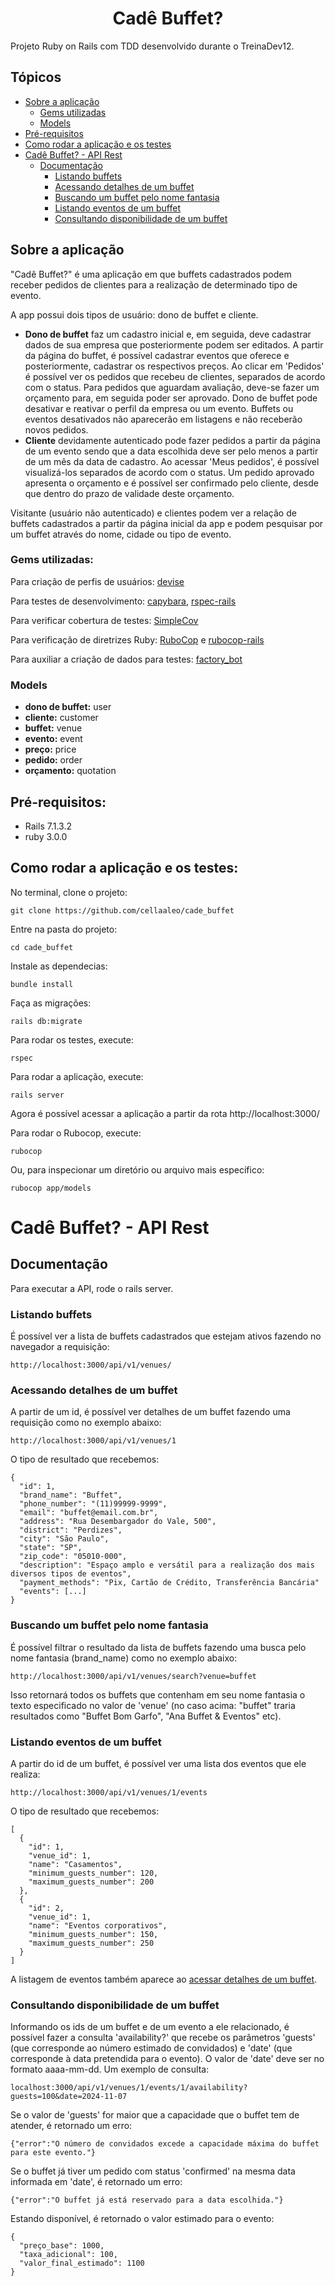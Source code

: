<h1 align="center"> Cadê Buffet? </h1> 
Projeto Ruby on Rails com TDD desenvolvido durante o TreinaDev12.

## Tópicos
- [Sobre a aplicação](https://github.com/cellaaleo/cade_buffet?tab=readme-ov-file#sobre-a-aplica%C3%A7%C3%A3o)
  - [Gems utilizadas](https://github.com/cellaaleo/cade_buffet?tab=readme-ov-file#gems-utilizadas)
  - [Models](https://github.com/cellaaleo/cade_buffet?tab=readme-ov-file#models)
- [Pré-requisitos](https://github.com/cellaaleo/cade_buffet?tab=readme-ov-file#pr%C3%A9-requisitos)
- [Como rodar a aplicação e os testes](https://github.com/cellaaleo/cade_buffet?tab=readme-ov-file#como-rodar-a-aplica%C3%A7%C3%A3o)
- [Cadê Buffet? - API Rest](https://github.com/cellaaleo/cade_buffet?tab=readme-ov-file#cad%C3%AA-buffet---api-rest)
  - [Documentação](https://github.com/cellaaleo/cade_buffet?tab=readme-ov-file#documenta%C3%A7%C3%A3o)
    - [Listando buffets](https://github.com/cellaaleo/cade_buffet?tab=readme-ov-file#listando-buffets)
    - [Acessando detalhes de um buffet](https://github.com/cellaaleo/cade_buffet?tab=readme-ov-file#acessando-detalhes-de-um-buffet)
    - [Buscando um buffet pelo nome fantasia](https://github.com/cellaaleo/cade_buffet?tab=readme-ov-file#buscando-um-buffet-pelo-nome-fantasia)
    - [Listando eventos de um buffet](https://github.com/cellaaleo/cade_buffet?tab=readme-ov-file#listando-eventos-um-buffet)
    - [Consultando disponibilidade de um buffet](https://github.com/cellaaleo/cade_buffet?tab=readme-ov-file#consultando-disponibilidade-de-um-buffet)

## Sobre a aplicação
"Cadê Buffet?" é uma aplicação em que buffets cadastrados podem receber pedidos de clientes para a realização de determinado tipo de evento.

A app possui dois tipos de usuário: dono de buffet e cliente.
* **Dono de buffet** faz um cadastro inicial e, em seguida, deve cadastrar dados de sua empresa que posteriormente podem ser editados. A partir da página do buffet, é possível cadastrar eventos que oferece e posteriormente, cadastrar os respectivos preços. Ao clicar em 'Pedidos' é possível ver os pedidos que recebeu de clientes, separados de acordo com o status. Para pedidos que aguardam avaliação, deve-se fazer um orçamento para, em seguida poder ser aprovado. Dono de buffet pode desativar e reativar o perfil da empresa ou um evento. Buffets ou eventos desativados não aparecerão em listagens e não receberão novos pedidos.
* **Cliente** devidamente autenticado pode fazer pedidos a partir da página de um evento sendo que a data escolhida deve ser pelo menos a partir de um mês da data de cadastro. Ao acessar 'Meus pedidos', é possível visualizá-los separados de acordo com o status. Um pedido aprovado apresenta o orçamento e é possível ser confirmado pelo cliente, desde que dentro do prazo de validade deste orçamento. 

Visitante (usuário não autenticado) e clientes podem ver a relação de buffets cadastrados a partir da página inicial da app e podem pesquisar por um buffet através do nome, cidade ou tipo de evento.

### Gems utilizadas:
Para criação de perfis de usuários: [devise](https://github.com/heartcombo/devise)

Para testes de desenvolvimento: [capybara](https://github.com/teamcapybara/capybara), [rspec-rails](https://github.com/rspec/rspec-rails)

Para verificar cobertura de testes: [SimpleCov](https://rubydoc.info/gems/simplecov/frames)

Para verificação de diretrizes Ruby: [RuboCop](https://docs.rubocop.org/rubocop/1.64/index.html) e [rubocop-rails](https://github.com/rubocop/rubocop-rails)

Para auxiliar a criação de dados para testes: [factory_bot](https://thoughtbot.github.io/factory_bot/)

### Models
* **dono de buffet:** user
* **cliente:** customer
* **buffet:** venue
* **evento:** event
* **preço:** price
* **pedido:** order
* **orçamento:** quotation

## Pré-requisitos:
* Rails 7.1.3.2
* ruby 3.0.0

## Como rodar a aplicação e os testes:
No terminal, clone o projeto:

    git clone https://github.com/cellaaleo/cade_buffet

Entre na pasta do projeto:

    cd cade_buffet

Instale as dependecias:

    bundle install

Faça as migrações:

    rails db:migrate

Para rodar os testes, execute:

    rspec

Para rodar a aplicação, execute:

    rails server

Agora é possível acessar a aplicação a partir da rota http://localhost:3000/

Para rodar o Rubocop, execute:

    rubocop

Ou, para inspecionar um diretório ou arquivo mais específico:

    rubocop app/models


# Cadê Buffet? - API Rest

## Documentação
Para executar a API, rode o rails server.

### Listando buffets
É possível ver a lista de buffets cadastrados que estejam ativos fazendo no navegador a requisição:

    http://localhost:3000/api/v1/venues/

### Acessando detalhes de um buffet
A partir de um id, é possível ver detalhes de um buffet fazendo uma requisição como no exemplo abaixo:

    http://localhost:3000/api/v1/venues/1

O tipo de resultado que recebemos:

    {
      "id": 1,
      "brand_name": "Buffet",
      "phone_number": "(11)99999-9999",
      "email": "buffet@email.com.br",
      "address": "Rua Desembargador do Vale, 500",
      "district": "Perdizes",
      "city": "São Paulo",
      "state": "SP",
      "zip_code": "05010-000",
      "description": "Espaço amplo e versátil para a realização dos mais diversos tipos de eventos",
      "payment_methods": "Pix, Cartão de Crédito, Transferência Bancária"
      "events": [...]
    }

### Buscando um buffet pelo nome fantasia
É possível filtrar o resultado da lista de buffets fazendo uma busca pelo nome fantasia (brand_name) como no exemplo abaixo:

    http://localhost:3000/api/v1/venues/search?venue=buffet

Isso retornará todos os buffets que contenham em seu nome fantasia o texto especificado no valor de 'venue' (no caso acima: "buffet" traria resultados como "Buffet Bom Garfo", "Ana Buffet & Eventos" etc).


### Listando eventos de um buffet
A partir do id de um buffet, é possível ver uma lista dos eventos que ele realiza:

    http://localhost:3000/api/v1/venues/1/events

O tipo de resultado que recebemos:

    [
      {
        "id": 1,
        "venue_id": 1,
        "name": "Casamentos",
        "minimum_guests_number": 120,
        "maximum_guests_number": 200
      },
      {
        "id": 2,
        "venue_id": 1,
        "name": "Eventos corporativos",
        "minimum_guests_number": 150,
        "maximum_guests_number": 250
      }
    ]

A listagem de eventos também aparece ao [acessar detalhes de um buffet](https://github.com/cellaaleo/cade_buffet?tab=readme-ov-file#acessando-detalhes-de-um-buffet).


### Consultando disponibilidade de um buffet
Informando os ids de um buffet e de um evento a ele relacionado, é possível fazer a consulta 'availability?' que recebe os parâmetros 'guests' (que corresponde ao número estimado de convidados) e 'date' (que corresponde à data pretendida para o evento). O valor de 'date' deve ser no formato aaaa-mm-dd. Um exemplo de consulta:

    localhost:3000/api/v1/venues/1/events/1/availability?guests=100&date=2024-11-07

Se o valor de 'guests' for maior que a capacidade que o buffet tem de atender, é retornado um erro:

    {"error":"O número de convidados excede a capacidade máxima do buffet para este evento."}

Se o buffet já tiver um pedido com status 'confirmed' na mesma data informada em 'date', é retornado um erro:

    {"error":"O buffet já está reservado para a data escolhida."}

Estando disponível, é retornado o valor estimado para o evento:

    {
      "preço_base": 1000,
      "taxa_adicional": 100,
      "valor_final_estimado": 1100
    }